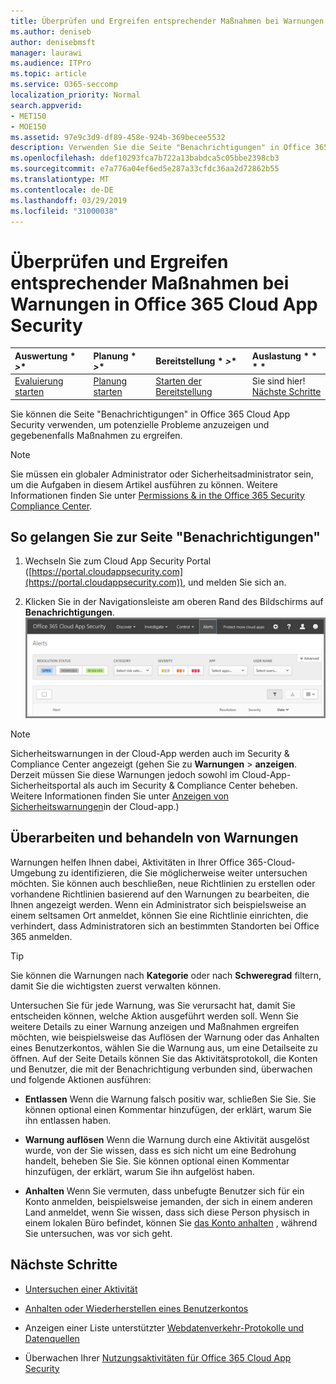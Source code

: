 ```yaml
---
title: Überprüfen und Ergreifen entsprechender Maßnahmen bei Warnungen in Office 365 Cloud App Security
ms.author: deniseb
author: denisebmsft
manager: laurawi
ms.audience: ITPro
ms.topic: article
ms.service: O365-seccomp
localization_priority: Normal
search.appverid:
- MET150
- MOE150
ms.assetid: 97e9c3d9-df89-458e-924b-369becee5532
description: Verwenden Sie die Seite "Benachrichtigungen" in Office 365 Cloud App Security, um potenzielle Probleme anzuzeigen und Maßnahmen zu ergreifen. Sie können Benachrichtigungen schließen oder auflösen und gegebenenfalls ein Benutzerkonto anhalten.
ms.openlocfilehash: ddef10293fca7b722a13babdca5c05bbe2398cb3
ms.sourcegitcommit: e7a776a04ef6ed5e287a33cfdc36aa2d72862b55
ms.translationtype: MT
ms.contentlocale: de-DE
ms.lasthandoff: 03/29/2019
ms.locfileid: "31000038"
---
```

# <a name="review-and-take-action-on-alerts-in-office-365-cloud-app-security"></a>Überprüfen und Ergreifen entsprechender Maßnahmen bei Warnungen in Office 365 Cloud App Security
  
|Auswertung * *\>**|Planung * *\>**|Bereitstellung * *\>**|Auslastung * * * *|
|:-----|:-----|:-----|:-----|
|[Evaluierung starten](office-365-cas-overview.md) <br/> |[Planung starten](get-ready-for-office-365-cas.md) <br/> |[Starten der Bereitstellung](turn-on-office-365-cas.md) <br/> |Sie sind hier!  <br/> [Nächste Schritte](#next-steps) <br/> |
   
Sie können die Seite "Benachrichtigungen" in Office 365 Cloud App Security verwenden, um potenzielle Probleme anzuzeigen und gegebenenfalls Maßnahmen zu ergreifen.
  
> [!NOTE]
> Sie müssen ein globaler Administrator oder Sicherheitsadministrator sein, um die Aufgaben in diesem Artikel ausführen zu können. Weitere Informationen finden Sie unter [Permissions &amp; in the Office 365 Security Compliance Center](permissions-in-the-security-and-compliance-center.md). 
  
## <a name="how-to-get-to-the-alerts-page"></a>So gelangen Sie zur Seite "Benachrichtigungen"

1. Wechseln Sie zum Cloud App Security Portal ([https://portal.cloudappsecurity.com](https://portal.cloudappsecurity.com)), und melden Sie sich an.
  
2. Klicken Sie in der Navigationsleiste am oberen Rand des Bildschirms auf **Benachrichtigungen**.<br/>![Auf der Seite Warnungen werden Warnungen angezeigt, die ausgelöst wurden, und alle ausgeführten Aktionen.](media/3b53d4c9-4b13-435d-8547-8c0f9ae6b914.png)
 
> [!NOTE]
> Sicherheitswarnungen in der Cloud-App werden auch im Security & Compliance Center angezeigt (gehen Sie zu **Warnungen** > **anzeigen**. Derzeit müssen Sie diese Warnungen jedoch sowohl im Cloud-App-Sicherheitsportal als auch im Security & Compliance Center beheben. Weitere Informationen finden Sie unter [Anzeigen von Sicherheitswarnungen](alert-policies.md#viewing-cloud-app-security-alerts)in der Cloud-app.) 
 
## <a name="review-and-handle-alerts"></a>Überarbeiten und behandeln von Warnungen

Warnungen helfen Ihnen dabei, Aktivitäten in Ihrer Office 365-Cloud-Umgebung zu identifizieren, die Sie möglicherweise weiter untersuchen möchten. Sie können auch beschließen, neue Richtlinien zu erstellen oder vorhandene Richtlinien basierend auf den Warnungen zu bearbeiten, die Ihnen angezeigt werden. Wenn ein Administrator sich beispielsweise an einem seltsamen Ort anmeldet, können Sie eine Richtlinie einrichten, die verhindert, dass Administratoren sich an bestimmten Standorten bei Office 365 anmelden.
  
> [!TIP]
> Sie können die Warnungen nach **Kategorie** oder nach **Schweregrad** filtern, damit Sie die wichtigsten zuerst verwalten können. 
  
Untersuchen Sie für jede Warnung, was Sie verursacht hat, damit Sie entscheiden können, welche Aktion ausgeführt werden soll. Wenn Sie weitere Details zu einer Warnung anzeigen und Maßnahmen ergreifen möchten, wie beispielsweise das Auflösen der Warnung oder das Anhalten eines Benutzerkontos, wählen Sie die Warnung aus, um eine Detailseite zu öffnen. Auf der Seite Details können Sie das Aktivitätsprotokoll, die Konten und Benutzer, die mit der Benachrichtigung verbunden sind, überwachen und folgende Aktionen ausführen:
  
- **Entlassen** Wenn die Warnung falsch positiv war, schließen Sie Sie. Sie können optional einen Kommentar hinzufügen, der erklärt, warum Sie ihn entlassen haben. 
    
- **Warnung auflösen** Wenn die Warnung durch eine Aktivität ausgelöst wurde, von der Sie wissen, dass es sich nicht um eine Bedrohung handelt, beheben Sie Sie. Sie können optional einen Kommentar hinzufügen, der erklärt, warum Sie ihn aufgelöst haben. 
    
- **Anhalten** Wenn Sie vermuten, dass unbefugte Benutzer sich für ein Konto anmelden, beispielsweise jemanden, der sich in einem anderen Land anmeldet, wenn Sie wissen, dass sich diese Person physisch in einem lokalen Büro befindet, können Sie [das Konto anhalten](suspend-or-restore-an-account-in-ocas.md) , während Sie untersuchen, was vor sich geht. 
    
## <a name="next-steps"></a>Nächste Schritte

- [Untersuchen einer Aktivität](investigate-an-activity-in-office-365-cas.md)
    
- [Anhalten oder Wiederherstellen eines Benutzerkontos](suspend-or-restore-an-account-in-ocas.md)
    
- Anzeigen einer Liste unterstützter [Webdatenverkehr-Protokolle und Datenquellen](web-traffic-logs-and-data-sources-for-ocas.md)
    
- Überwachen Ihrer [Nutzungsaktivitäten für Office 365 Cloud App Security](utilization-activities-for-ocas.md)
    

